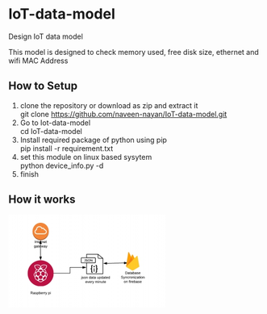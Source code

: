 # IoT-data-model
Design IoT data model

This model is designed to check memory used, free disk size, ethernet and wifi MAC Address

## How to Setup

1. clone the repository or download as zip and extract it  
   git clone https://github.com/naveen-nayan/IoT-data-model.git  
2. Go to Iot-data-model  
   cd IoT-data-model  
3. Install required package of python using pip  
   pip install -r requirement.txt  
4. set this module on linux based sysytem  
   python device_info.py -d <any id for your system>  
5. finish  

## How it works
![Working model of IoT-data-model](https://github.com/naveen-nayan/IoT-data-model/blob/master/IoT-data-model.jpg)
